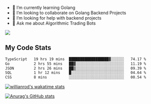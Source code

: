
- 🌱 I’m currently learning Golang
- 👯 I’m looking to collaborate on Golang Backend Projects
- 🤔 I’m looking for help with backend projects
- 💬 Ask me about Algorithmic Trading Bots

![](https://github-profile-trophy.vercel.app/?username=kevinbarrero)

## My Code Stats

<!--START_SECTION:waka-->

```txt
TypeScript   19 hrs 19 mins  ██████████████████▓░░░░░░   74.17 %
Go           2 hrs 55 mins   ██▓░░░░░░░░░░░░░░░░░░░░░░   11.19 %
JSON         2 hrs 26 mins   ██▒░░░░░░░░░░░░░░░░░░░░░░   09.39 %
SQL          1 hr 12 mins    █░░░░░░░░░░░░░░░░░░░░░░░░   04.64 %
CSS          8 mins          ░░░░░░░░░░░░░░░░░░░░░░░░░   00.54 %
```

<!--END_SECTION:waka-->

[![willianrod's wakatime stats](https://github-readme-stats.vercel.app/api/wakatime?username=holdandup&layout=compact&theme=react&custom_title=Wakatime%20All%20Time%20Stats&langs_count=8)](https://github.com/anuraghazra/github-readme-stats)

[![Anurag's GitHub stats](https://github-readme-stats.vercel.app/api?username=Kevinbarrero)](https://github.com/anuraghazra/github-readme-stats)




